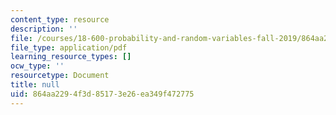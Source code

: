 ```yaml
---
content_type: resource
description: ''
file: /courses/18-600-probability-and-random-variables-fall-2019/864aa2294f3d85173e26ea349f472775_MIT18_600F19_lec31.pdf
file_type: application/pdf
learning_resource_types: []
ocw_type: ''
resourcetype: Document
title: null
uid: 864aa229-4f3d-8517-3e26-ea349f472775
---
```

